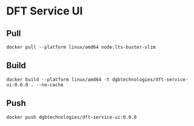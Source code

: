 # DFT Service UI

## Pull
```
docker pull --platform linux/amd64 node:lts-buster-slim
```

## Build
```
docker build --platform linux/amd64 -t dgbtechnologies/dft-service-ui:0.0.0 . --no-cache
```

## Push
```
docker push dgbtechnologies/dft-service-ui:0.0.0
```